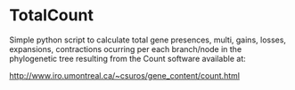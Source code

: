 # TotalCount

Simple python script to calculate total gene presences, multi, gains, losses, expansions, contractions ocurring per each branch/node in the phylogenetic tree resulting from the Count software available at:

http://www.iro.umontreal.ca/~csuros/gene_content/count.html
